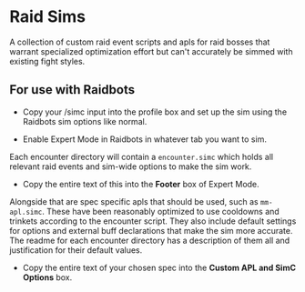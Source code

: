 # Raid Sims

A collection of custom raid event scripts and apls for raid bosses that warrant specialized optimization effort but can't accurately be simmed with existing fight styles.

## For use with Raidbots

- Copy your /simc input into the profile box and set up the sim using the Raidbots sim options like normal.

- Enable Expert Mode in Raidbots in whatever tab you want to sim.

Each encounter directory will contain a `encounter.simc` which holds all relevant raid events and sim-wide options to make the sim work.
- Copy the entire text of this into the **Footer** box of Expert Mode.

Alongside that are spec specific apls that should be used, such as `mm-apl.simc`. These have been reasonably optimized to use cooldowns and trinkets according to the encounter script. They also include default settings for options and external buff declarations that make the sim more accurate. The readme for each encounter directory has a description of them all and justification for their default values.
- Copy the entire text of your chosen spec into the **Custom APL and SimC Options** box.
